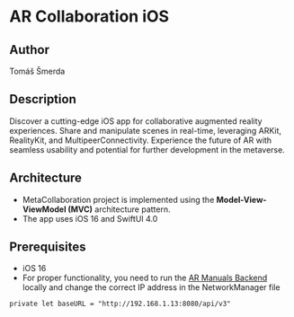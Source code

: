 # AR Collaboration iOS

## Author
Tomáš Šmerda

## Description
Discover a cutting-edge iOS app for collaborative augmented reality experiences. Share and manipulate scenes in real-time, leveraging ARKit, RealityKit, and MultipeerConnectivity. Experience the future of AR with seamless usability and potential for further development in the metaverse.

## Architecture
* MetaCollaboration project is implemented using the <strong>Model-View-ViewModel (MVC)</strong> architecture pattern.
* The app uses iOS 16 and SwiftUI 4.0

## Prerequisites
* iOS 16
* For proper functionality, you need to run the [AR Manuals Backend](https://git.pef.mendelu.cz/metaverse/ar-manuals-backend) locally and change the correct IP address in the NetworkManager file

```
private let baseURL = "http://192.168.1.13:8080/api/v3"
```
